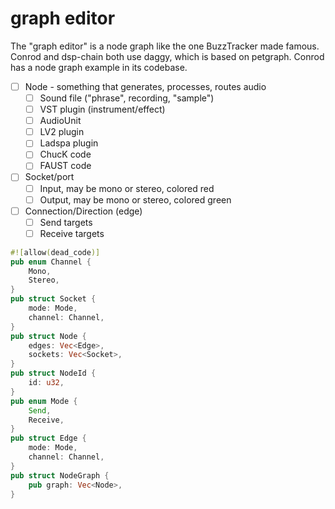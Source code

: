 # graph editor

The "graph editor" is a node graph like the one BuzzTracker made famous. Conrod and dsp-chain both use daggy, which is based on petgraph. Conrod has a node graph example in its codebase.

- [ ] Node - something that generates, processes, routes audio
    - [ ] Sound file ("phrase", recording, "sample")
    - [ ] VST plugin (instrument/effect)
    - [ ] AudioUnit
    - [ ] LV2 plugin
    - [ ] Ladspa plugin
    - [ ] ChucK code
    - [ ] FAUST code
- [ ] Socket/port
    - [ ] Input, may be mono or stereo, colored red
    - [ ] Output, may be mono or stereo, colored green
- [ ] Connection/Direction (edge)
    - [ ] Send targets
    - [ ] Receive targets

```rust
#![allow(dead_code)]
pub enum Channel {
    Mono,
    Stereo,
}
pub struct Socket {
    mode: Mode,
    channel: Channel,
}
pub struct Node {
    edges: Vec<Edge>,
    sockets: Vec<Socket>,
}
pub struct NodeId {
    id: u32,
}
pub enum Mode {
    Send,
    Receive,
}
pub struct Edge {
    mode: Mode,
    channel: Channel,
}
pub struct NodeGraph {
    pub graph: Vec<Node>,
}
```